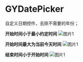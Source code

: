 # GYDatePicker
自定义日期控件，去除不需要的年份；

**开始时间小于最小约定时间**
![图片1](https://qyanblog.oss-cn-shenzhen.aliyuncs.com/datePicker1.PNG)

**开始时间最大为当前今天时间**
![图片1](https://qyanblog.oss-cn-shenzhen.aliyuncs.com/datePicker2.PNG)

**结束时间小于开始时间**
![图片1](https://qyanblog.oss-cn-shenzhen.aliyuncs.com/datePicker3.PNG)
